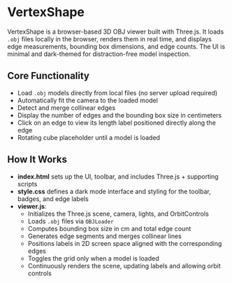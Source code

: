# VertexShape

VertexShape is a browser-based 3D OBJ viewer built with Three.js. It loads `.obj` files locally in the browser, renders them in real time, and displays edge measurements, bounding box dimensions, and edge counts. The UI is minimal and dark-themed for distraction-free model inspection.

## Core Functionality
- Load `.obj` models directly from local files (no server upload required)
- Automatically fit the camera to the loaded model
- Detect and merge collinear edges
- Display the number of edges and the bounding box size in centimeters
- Click on an edge to view its length label positioned directly along the edge
- Rotating cube placeholder until a model is loaded

## How It Works
- **index.html** sets up the UI, toolbar, and includes Three.js + supporting scripts
- **style.css** defines a dark mode interface and styling for the toolbar, badges, and edge labels
- **viewer.js**:
  - Initializes the Three.js scene, camera, lights, and OrbitControls
  - Loads `.obj` files via `OBJLoader`
  - Computes bounding box size in cm and total edge count
  - Generates edge segments and merges collinear lines
  - Positions labels in 2D screen space aligned with the corresponding edges
  - Toggles the grid only when a model is loaded
  - Continuously renders the scene, updating labels and allowing orbit controls
